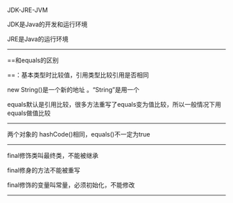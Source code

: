 JDK-JRE-JVM

JDK是Java的开发和运行环境

JRE是Java的运行环境

------

==和equals的区别

==：基本类型时比较值，引用类型比较引用是否相同

new String()是一个新的地址 。“String”是用一个

equals默认是引用比较，很多方法重写了equals变为值比较，所以一般情况下用equals做值比较                       

---

两个对象的  hashCode()相同，equals()不一定为true

---



final修饰类叫最终类，不能被继承

final修身的方法不能被重写

final修饰的变量叫常量，必须初始化，不能修改

---



